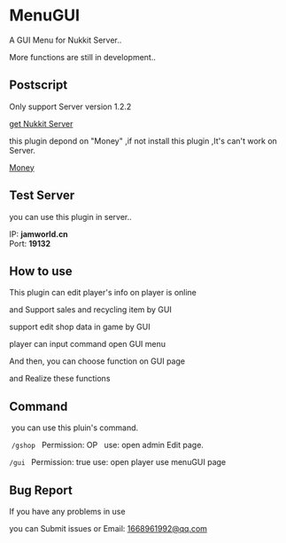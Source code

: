 # MenuGUI

  A GUI Menu for Nukkit Server..

  More functions are still in development..

Postscript
----------

  Only support Server version 1.2.2
  
  <a href="https://github.com/Nukkit/Nukkit">get Nukkit Server</a>
 
 this plugin depond on "Money" ,if not install this plugin ,It's can't work on Server.
 
 <a href="https://github.com/Him188/Money">Money</a>
 
Test Server
-----------
you can use this plugin in server..<br>


IP: **jamworld.cn**    
Port: **19132**


How to use
----------

  This plugin can edit player's info on player is online

  and Support sales and recycling item by GUI

  support edit shop data in game by GUI

  player can input command open GUI menu

  And then, you can choose function on GUI page

  and Realize these functions

Command
----------

  you can use this pluin's command.
  
  `/gshop`   Permission: OP    use: open admin Edit page.

  `/gui `    Permission: true  use: open player use menuGUI page


Bug Report
----------

  If you have any problems in use

  you can Submit issues or Email: 1668961992@qq.com
